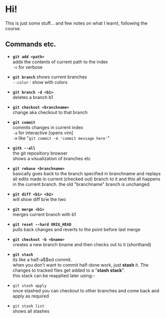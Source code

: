 # Hi!

This is just some stuff... and few notes on what I learnt, following the course.

## Commands etc.

* **`git add <path>`**  
 adds the contents of current path to the index  
 `-v` for verbose

* **`git branch`**
 shows current branches  
 `--color` : show with colors  
 * **`git branch -d <b1>`**  
  deletes a branch b1

* **`git checkout <branchname>`**  
 change aka checkout to that branch

* **`git commit`**  
 commits changes in current index  
 `-a` for interactive [opens vim]  
 `-m` like "`git commit -m 'commit message here'`"

* **`gitk --all`**  
 the git repositiory browser  
 shows a visualization of branches etc

* **`git rebase <branchname>`**  
 basically goes back to the branch specified in branchname and replays all edits made in current (checked out) branch to it and this all happens in the current branch. the old "branchname" branch is unchanged.

* **`git diff <b1> <b2>`**  
 will show diff b/w the two

* **`git merge <b1>`**  
 merges current branch with b1

* **`git reset --hard ORIG_HEAD`**  
 pulls back changes and reverts to the point before last merge

* **`git checkout -b <bname>`**  
 creates a new branch bname and then checks out to it (shorthand)

* **`git stash`**  
 its like a half-a$$ed commit.  
 when you don't want to commit half-done work, just **stash** it. The changes to tracked files get added to a "**stash stack**".  
 this stack can be reapplied later using:-
 * `git stash apply`  
  once stashed you can checkout to other branches and come back and apply as required
 * `git stash list`  
  shows all stashes
